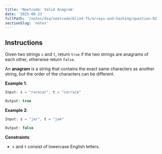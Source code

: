 ```yaml
---
title: 'Neetcode: Valid Anagram'
date: '2025-08-23'
fullPath: '/notes/dsa/neetcode/blind-75/arrays-and-hashing/question-02'
sectionSlug: 'notes'
---
```


## Instructions

Given two strings `s` and `t`, return `true` if the two strings are anagrams of each other, otherwise return `false`.

An **anagram** is a string that contains the exact same characters as another string, but the order of the characters can be different.

**Example 1**:

```Java
Input: s = "racecar", t = "carrace"

Output: true
```

**Example 2**:

```Java
Input: s = "jar", t = "jam"

Output: false
```

**Constraints**:

- `s` and `t` consist of lowercase English letters.

